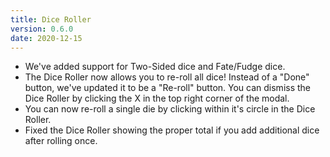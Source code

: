 ```yaml
---
title: Dice Roller
version: 0.6.0
date: 2020-12-15
---
```


- We've added support for Two-Sided dice and Fate/Fudge dice.
- The Dice Roller now allows you to re-roll all dice! Instead of a "Done" button, we've updated it to be a "Re-roll" button. You can dismiss the Dice Roller by clicking the X in the top right corner of the modal.
- You can now re-roll a single die by clicking within it's circle in the Dice Roller.
- Fixed the Dice Roller showing the proper total if you add additional dice after rolling once.
